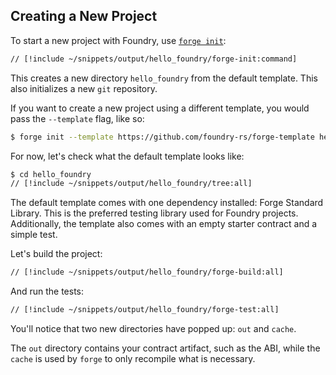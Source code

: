 ## Creating a New Project

To start a new project with Foundry, use [`forge init`](#TODO):

```sh [forge init]
// [!include ~/snippets/output/hello_foundry/forge-init:command]
```

This creates a new directory `hello_foundry` from the default template. This also initializes a new `git` repository.

If you want to create a new project using a different template, you would pass the `--template` flag, like so:

```sh [forge init]
$ forge init --template https://github.com/foundry-rs/forge-template hello_template
```

For now, let's check what the default template looks like:

```sh [tree]
$ cd hello_foundry
// [!include ~/snippets/output/hello_foundry/tree:all]
```

The default template comes with one dependency installed: Forge Standard Library. This is the preferred testing library used for Foundry projects. Additionally, the template also comes with an empty starter contract and a simple test.

Let's build the project:

```sh [forge build]
// [!include ~/snippets/output/hello_foundry/forge-build:all]
```

And run the tests:

```sh [forge test]
// [!include ~/snippets/output/hello_foundry/forge-test:all]
```

You'll notice that two new directories have popped up: `out` and `cache`.

The `out` directory contains your contract artifact, such as the ABI, while the `cache` is used by `forge` to only recompile what is necessary.
